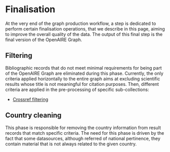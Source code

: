 # Finalisation

At the very end of the graph production workflow, a step is dedicated to perform certain finalisation operations, that we describe in this page, 
aiming to improve the overall quality of the data. 
The output of this final step is the final version of the OpenAIRE Graph.

## Filtering

Bibliographic records that do not meet minimal requirements for being part of the OpenAIRE Graph are eliminated during this phase. 
Currently, the only criteria applied horizontally to the entire graph aims at excluding scientific results whose title is not meaningful for citation purposes.
Then, different criteria are applied in the pre-processing of specific sub-collections:

* [Crossref filtering](/data-provision/aggregation/non-compatible-sources/doiboost#crossref-filtering)

## Country cleaning

This phase is responsible for removing the country information from result records that match specific criteria. The need for this phase is driven by the fact that some datasources, although referred of national pertinence, they contain material that is not always related to the given country. 

